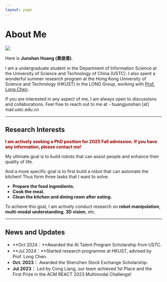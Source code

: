 ```yaml
---
layout: page
---
```


# About Me

<img src="https://junshanhuang.com/images/Interesting_image_HJS_square.jpg" class="floatpic">

Here is **Junshan Huang (黄俊善)**.<br>

I am a undergraduate student in the Department of Information Science at the University of Science and Technology of China (USTC). I also spent a wonderful summer research program at the Hong Kong University of Science and Technology (HKUST) in the LONG Group, working with [Prof. Long Chen](https://zjuchenlong.github.io/).

If you are interested in any aspect of me, I am always open to discussions and collaborations. Feel free to reach out to me at - huangjunshan [at] mail.ustc.edu.cn

---

## Research Interests

**<font color="#990000">I am actively seeking a PhD position for 2025 Fall admission. If you have any information, please contact me!</font>**

My ultimate goal is to build robots that can assist people and enhance their quality of life.

And a more specific goal is to first build a robot that can automate the kitchen! Thus form three tasks that I want to solve.

- **Prepare the food ingredients.**
- **Cook the meal.**
- **Clean the kitchen and dining room after eating.**

To achieve this goal, I am actively conduct research on **robot manipulation**,  **multi-modal understanding**, **3D vision**, etc.

---

## News and Updates

- **Oct 2024：**Awarded the AI Talent Program Scholarship from USTC.
- **Jul 2024：**Started research programme at HKUST, advised by Prof. Long Chen.
- **Oct. 2023：** Awarded the Shenzhen Stock Exchange Scholarship.
- **Jul 2023：** Led by Cong Liang, our team achieved 1st Place and the First Prize in the ACM REACT 2023 Multimodal Challenge!

<br>

